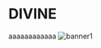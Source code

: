 # DIVINE
aaaaaaaaaaaa
![banner1](https://github.com/guesserjuli4/divine/assets/159532759/5cbbd3e9-e561-4588-8aaa-1f0012da79b0)
